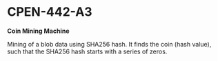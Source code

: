 # CPEN-442-A3
**Coin Mining Machine**

Mining of a blob data using SHA256 hash. It finds the coin (hash value), such that the SHA256 hash starts with a series of zeros.
